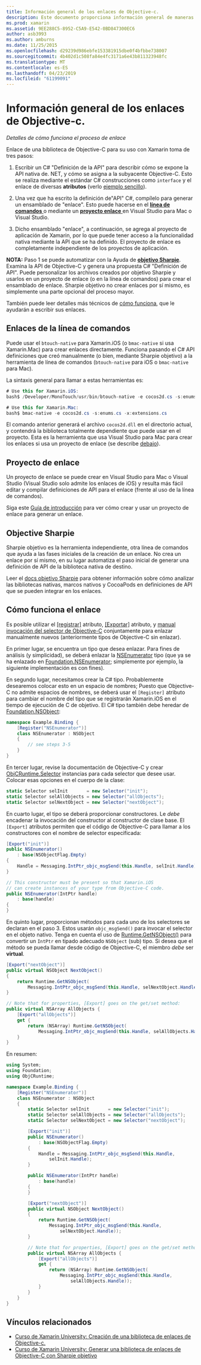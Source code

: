 ```yaml
---
title: Información general de los enlaces de Objective-c.
description: Este documento proporciona información general de maneras diferentes de crear C# enlaces para el código de Objective-C, incluidos los enlaces de la línea de comandos, proyectos de enlace y Sharpie objetivo. También se explica cómo funciona el enlace.
ms.prod: xamarin
ms.assetid: 9EE288C5-8952-C5A9-E542-0BD847300EC6
author: asb3993
ms.author: amburns
ms.date: 11/25/2015
ms.openlocfilehash: d29239d986ebfe153381915dbe0f4bfbbe738007
ms.sourcegitcommit: 4b402d1c508fa84e4fc3171a6e43b811323948fc
ms.translationtype: MT
ms.contentlocale: es-ES
ms.lasthandoff: 04/23/2019
ms.locfileid: "61199091"
---
```

# <a name="overview-of-objective-c-bindings"></a>Información general de los enlaces de Objective-c.

_Detalles de cómo funciona el proceso de enlace_

Enlace de una biblioteca de Objective-C para su uso con Xamarin toma de tres pasos:

1. Escribir un C# "Definición de la API" para describir cómo se expone la API nativa de. NET, y cómo se asigna a la subyacente Objective-C. Esto se realiza mediante el estándar C# construcciones como `interface` y el enlace de diversas **atributos** (verlo [ejemplo sencillo](~/cross-platform/macios/binding/objective-c-libraries.md#Binding_an_API)).

2. Una vez que ha escrito la definición de"API" C#, compílelo para generar un ensamblado de "enlace". Esto puede hacerse en el [ **línea de comandos** ](#commandline) o mediante un [ **proyecto enlace** ](#bindingproject) en Visual Studio para Mac o Visual Studio.

3. Dicho ensamblado "enlace", a continuación, se agrega al proyecto de aplicación de Xamarin, por lo que puede tener acceso a la funcionalidad nativa mediante la API que se ha definido.
  El proyecto de enlace es completamente independiente de los proyectos de aplicación.

**NOTA:** Paso 1 se puede automatizar con la Ayuda de [ **objetivo Sharpie**](#objectivesharpie). Examina la API de Objective-C y genera una propuesta C# "Definición de API". Puede personalizar los archivos creados por objetivo Sharpie y usarlos en un proyecto de enlace (o en la línea de comandos) para crear el ensamblado de enlace. Sharpie objetivo no crear enlaces por sí mismo, es simplemente una parte opcional del proceso mayor.

También puede leer detalles más técnicos de [cómo funciona](#howitworks), que le ayudarán a escribir sus enlaces.

<a name="Command_Line_Bindings" /><a name="commandline" />

## <a name="command-line-bindings"></a>Enlaces de la línea de comandos

Puede usar el `btouch-native` para Xamarin.iOS (o `bmac-native` si usa Xamarin.Mac) para crear enlaces directamente. Funciona pasando el C# API definiciones que creó manualmente (o bien, mediante Sharpie objetivo) a la herramienta de línea de comandos (`btouch-native` para iOS o `bmac-native` para Mac).


La sintaxis general para llamar a estas herramientas es:

```csharp
# Use this for Xamarin.iOS:
bash$ /Developer/MonoTouch/usr/bin/btouch-native -e cocos2d.cs -s:enums.cs -x:extensions.cs
```

```csharp
# Use this for Xamarin.Mac:
bash$ bmac-native -e cocos2d.cs -s:enums.cs -x:extensions.cs
```

El comando anterior generará el archivo `cocos2d.dll` en el directorio actual, y contendrá la biblioteca totalmente dependiente que puede usar en el proyecto. Esta es la herramienta que usa Visual Studio para Mac para crear los enlaces si usa un proyecto de enlace (se describe [debajo](#bindingproject)).


<a name="bindingproject" />

## <a name="binding-project"></a>Proyecto de enlace

Un proyecto de enlace se puede crear en Visual Studio para Mac o Visual Studio (Visual Studio solo admite los enlaces de iOS) y resulta más fácil editar y compilar definiciones de API para el enlace (frente al uso de la línea de comandos).

Siga este [Guía de introducción](~/cross-platform/macios/binding/objective-c-libraries.md#Getting_Started) para ver cómo crear y usar un proyecto de enlace para generar un enlace.

<a name="objectivesharpie" />

## <a name="objective-sharpie"></a>Objective Sharpie

Sharpie objetivo es la herramienta independiente, otra línea de comandos que ayuda a las fases iniciales de la creación de un enlace. No crea un enlace por sí mismo, en su lugar automatiza el paso inicial de generar una definición de API de la biblioteca nativa de destino.

Leer el [docs objetivo Sharpie](~/cross-platform/macios/binding/objective-sharpie/index.md) para obtener información sobre cómo analizar las bibliotecas nativas, marcos nativos y CocoaPods en definiciones de API que se pueden integrar en los enlaces.

<a name="howitworks" />

## <a name="how-binding-works"></a>Cómo funciona el enlace

Es posible utilizar el [[registrar]](xref:Foundation.RegisterAttribute) atributo, [[Exportar]](xref:Foundation.ExportAttribute) atributo, y [manual invocación del selector de Objective-C](~/ios/internals/objective-c-selectors.md) conjuntamente para enlazar manualmente nuevos (anteriormente tipos de Objective-C sin enlazar).

En primer lugar, se encuentra un tipo que desea enlazar. Para fines de análisis (y simplicidad), se deberá enlazar la [NSEnumerator](https://developer.apple.com/iphone/library/documentation/Cocoa/Reference/Foundation/Classes/NSEnumerator_Class/Reference/Reference.html) tipo (que ya se ha enlazado en [Foundation.NSEnumerator](xref:Foundation.NSEnumerator); simplemente por ejemplo, la siguiente implementación es con fines).

En segundo lugar, necesitamos crear la C# tipo. Probablemente desearemos colocar esto en un espacio de nombres; Puesto que Objective-C no admite espacios de nombres, se deberá usar el `[Register]` atributo para cambiar el nombre del tipo que se registrarán Xamarin.iOS en el tiempo de ejecución de C de objetivo. El C# tipo también debe heredar de [Foundation.NSObject](xref:Foundation.NSObject):

```csharp
namespace Example.Binding {
    [Register("NSEnumerator")]
    class NSEnumerator : NSObject
    {
        // see steps 3-5
    }
}
```

En tercer lugar, revise la documentación de Objective-C y crear [ObjCRuntime.Selector](xref:ObjCRuntime.Selector) instancias para cada selector que desee usar. Colocar esas opciones en el cuerpo de la clase:

```csharp
static Selector selInit       = new Selector("init");
static Selector selAllObjects = new Selector("allObjects");
static Selector selNextObject = new Selector("nextObject");
```

En cuarto lugar, el tipo se deberá proporcionar constructores. Le *debe* encadenar la invocación del constructor al constructor de clase base. El `[Export]` atributos permiten que el código de Objective-C para llamar a los constructores con el nombre de selector especificada:

```csharp
[Export("init")]
public NSEnumerator()
    : base(NSObjectFlag.Empty)
{
    Handle = Messaging.IntPtr_objc_msgSend(this.Handle, selInit.Handle);
}
```

```csharp
// This constructor must be present so that Xamarin.iOS
// can create instances of your type from Objective-C code.
public NSEnumerator(IntPtr handle)
    : base(handle)
{
}
```

En quinto lugar, proporcionan métodos para cada uno de los selectores se declaran en el paso 3. Estos usarán `objc_msgSend()` para invocar el selector en el objeto nativo. Tenga en cuenta el uso de [Runtime.GetNSObject()](xref:ObjCRuntime.Runtime.GetNSObject*) para convertir un `IntPtr` en tipado adecuado `NSObject` (sub) tipo. Si desea que el método se pueda llamar desde código de Objective-C, el miembro *debe* ser **virtual**.

```csharp
[Export("nextObject")]
public virtual NSObject NextObject()
{
    return Runtime.GetNSObject(
        Messaging.IntPtr_objc_msgSend(this.Handle, selNextObject.Handle));
}
```

```csharp
// Note that for properties, [Export] goes on the get/set method:
public virtual NSArray AllObjects {
    [Export("allObjects")]
    get {
        return (NSArray) Runtime.GetNSObject(
            Messaging.IntPtr_objc_msgSend(this.Handle, selAllObjects.Handle));
    }
}
```

En resumen:

```csharp
using System;
using Foundation;
using ObjCRuntime;

namespace Example.Binding {
    [Register("NSEnumerator")]
    class NSEnumerator : NSObject
    {
        static Selector selInit       = new Selector("init");
        static Selector selAllObjects = new Selector("allObjects");
        static Selector selNextObject = new Selector("nextObject");

        [Export("init")]
        public NSEnumerator()
            : base(NSObjectFlag.Empty)
        {
            Handle = Messaging.IntPtr_objc_msgSend(this.Handle,
                selInit.Handle);
        }

        public NSEnumerator(IntPtr handle)
            : base(handle)
        {
        }

        [Export("nextObject")]
        public virtual NSObject NextObject()
        {
            return Runtime.GetNSObject(
                Messaging.IntPtr_objc_msgSend(this.Handle,
                    selNextObject.Handle));
        }

        // Note that for properties, [Export] goes on the get/set method:
        public virtual NSArray AllObjects {
            [Export("allObjects")]
            get {
                return (NSArray) Runtime.GetNSObject(
                    Messaging.IntPtr_objc_msgSend(this.Handle,
                        selAllObjects.Handle));
            }
        }
    }
}
```

## <a name="related-links"></a>Vínculos relacionados

- [Curso de Xamarin University: Creación de una biblioteca de enlaces de Objective-c.](https://university.xamarin.com/classes/track/all#building-an-objective-c-bindings-library)
- [Curso de Xamarin University: Generar una biblioteca de enlaces de Objective-C con Sharpie objetivo](https://university.xamarin.com/classes/track/all#build-an-objective-c-bindings-library-with-objective-sharpie)